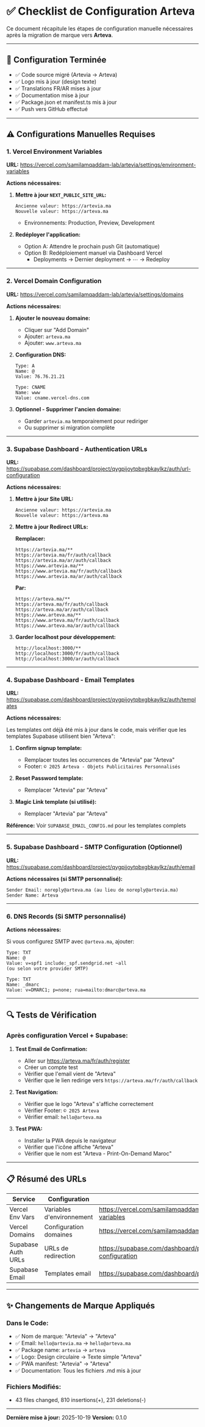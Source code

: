 # ✅ Checklist de Configuration Arteva

Ce document récapitule les étapes de configuration manuelle nécessaires après la migration de marque vers **Arteva**.

---

## 🎯 Configuration Terminée

- ✅ Code source migré (Artevia → Arteva)
- ✅ Logo mis à jour (design texte)
- ✅ Translations FR/AR mises à jour
- ✅ Documentation mise à jour
- ✅ Package.json et manifest.ts mis à jour
- ✅ Push vers GitHub effectué

---

## ⚠️ Configurations Manuelles Requises

### 1. Vercel Environment Variables

**URL:** https://vercel.com/samilamqaddam-lab/artevia/settings/environment-variables

**Actions nécessaires:**

1. **Mettre à jour `NEXT_PUBLIC_SITE_URL`:**
   ```
   Ancienne valeur: https://artevia.ma
   Nouvelle valeur: https://arteva.ma
   ```
   - Environnements: Production, Preview, Development

2. **Redéployer l'application:**
   - Option A: Attendre le prochain push Git (automatique)
   - Option B: Redéploiement manuel via Dashboard Vercel
     - Deployments → Dernier deployment → ⋯ → Redeploy

---

### 2. Vercel Domain Configuration

**URL:** https://vercel.com/samilamqaddam-lab/artevia/settings/domains

**Actions nécessaires:**

1. **Ajouter le nouveau domaine:**
   - Cliquer sur "Add Domain"
   - Ajouter: `arteva.ma`
   - Ajouter: `www.arteva.ma`

2. **Configuration DNS:**
   ```
   Type: A
   Name: @
   Value: 76.76.21.21

   Type: CNAME
   Name: www
   Value: cname.vercel-dns.com
   ```

3. **Optionnel - Supprimer l'ancien domaine:**
   - Garder `artevia.ma` temporairement pour rediriger
   - Ou supprimer si migration complète

---

### 3. Supabase Dashboard - Authentication URLs

**URL:** https://supabase.com/dashboard/project/qygpijoytpbxgbkaylkz/auth/url-configuration

**Actions nécessaires:**

1. **Mettre à jour Site URL:**
   ```
   Ancienne valeur: https://artevia.ma
   Nouvelle valeur: https://arteva.ma
   ```

2. **Mettre à jour Redirect URLs:**

   **Remplacer:**
   ```
   https://artevia.ma/**
   https://artevia.ma/fr/auth/callback
   https://artevia.ma/ar/auth/callback
   https://www.artevia.ma/**
   https://www.artevia.ma/fr/auth/callback
   https://www.artevia.ma/ar/auth/callback
   ```

   **Par:**
   ```
   https://arteva.ma/**
   https://arteva.ma/fr/auth/callback
   https://arteva.ma/ar/auth/callback
   https://www.arteva.ma/**
   https://www.arteva.ma/fr/auth/callback
   https://www.arteva.ma/ar/auth/callback
   ```

3. **Garder localhost pour développement:**
   ```
   http://localhost:3000/**
   http://localhost:3000/fr/auth/callback
   http://localhost:3000/ar/auth/callback
   ```

---

### 4. Supabase Dashboard - Email Templates

**URL:** https://supabase.com/dashboard/project/qygpijoytpbxgbkaylkz/auth/templates

**Actions nécessaires:**

Les templates ont déjà été mis à jour dans le code, mais vérifier que les templates Supabase utilisent bien "Arteva":

1. **Confirm signup template:**
   - Remplacer toutes les occurrences de "Artevia" par "Arteva"
   - Footer: `© 2025 Arteva - Objets Publicitaires Personnalisés`

2. **Reset Password template:**
   - Remplacer "Artevia" par "Arteva"

3. **Magic Link template (si utilisé):**
   - Remplacer "Artevia" par "Arteva"

**Référence:** Voir `SUPABASE_EMAIL_CONFIG.md` pour les templates complets

---

### 5. Supabase Dashboard - SMTP Configuration (Optionnel)

**URL:** https://supabase.com/dashboard/project/qygpijoytpbxgbkaylkz/auth/email

**Actions nécessaires (si SMTP personnalisé):**

```
Sender Email: noreply@arteva.ma (au lieu de noreply@artevia.ma)
Sender Name: Arteva
```

---

### 6. DNS Records (Si SMTP personnalisé)

**Actions nécessaires:**

Si vous configurez SMTP avec `@arteva.ma`, ajouter:

```
Type: TXT
Name: @
Value: v=spf1 include:_spf.sendgrid.net ~all
(ou selon votre provider SMTP)

Type: TXT
Name: _dmarc
Value: v=DMARC1; p=none; rua=mailto:dmarc@arteva.ma
```

---

## 🔍 Tests de Vérification

### Après configuration Vercel + Supabase:

1. **Test Email de Confirmation:**
   - Aller sur https://arteva.ma/fr/auth/register
   - Créer un compte test
   - Vérifier que l'email vient de "Arteva"
   - Vérifier que le lien redirige vers `https://arteva.ma/fr/auth/callback`

2. **Test Navigation:**
   - Vérifier que le logo "Arteva" s'affiche correctement
   - Vérifier Footer: `© 2025 Arteva`
   - Vérifier email: `hello@arteva.ma`

3. **Test PWA:**
   - Installer la PWA depuis le navigateur
   - Vérifier que l'icône affiche "Arteva"
   - Vérifier que le nom est "Arteva - Print-On-Demand Maroc"

---

## 📋 Résumé des URLs

| Service | Configuration | Lien |
|---------|--------------|------|
| Vercel Env Vars | Variables d'environnement | https://vercel.com/samilamqaddam-lab/artevia/settings/environment-variables |
| Vercel Domains | Configuration domaines | https://vercel.com/samilamqaddam-lab/artevia/settings/domains |
| Supabase Auth URLs | URLs de redirection | https://supabase.com/dashboard/project/qygpijoytpbxgbkaylkz/auth/url-configuration |
| Supabase Email | Templates email | https://supabase.com/dashboard/project/qygpijoytpbxgbkaylkz/auth/templates |

---

## ✨ Changements de Marque Appliqués

### Dans le Code:
- ✅ Nom de marque: "Artevia" → "Arteva"
- ✅ Email: `hello@artevia.ma` → `hello@arteva.ma`
- ✅ Package name: `artevia` → `arteva`
- ✅ Logo: Design circulaire → Texte simple "Arteva"
- ✅ PWA manifest: "Artevia" → "Arteva"
- ✅ Documentation: Tous les fichiers .md mis à jour

### Fichiers Modifiés:
- 43 files changed, 810 insertions(+), 231 deletions(-)

---

**Dernière mise à jour:** 2025-10-19
**Version:** 0.1.0

